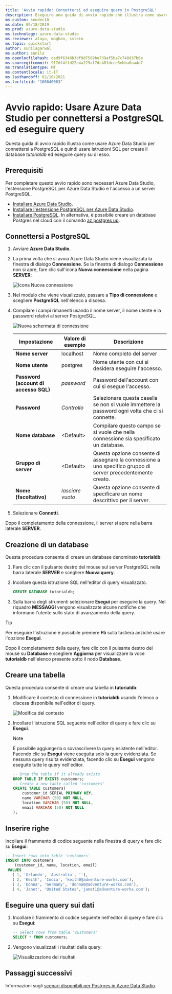 ```yaml
---
title: 'Avvio rapido: Connettersi ed eseguire query in PostgreSQL'
description: Eseguire una guida di avvio rapido che illustra come usare Azure Data Studio per connettersi a PostgreSQL e quindi usare istruzioni SQL per creare ed eseguire query in un database.
ms.custom: seodec18
ms.date: 09/18/2019
ms.prod: azure-data-studio
ms.technology: azure-data-studio
ms.reviewer: alayu, maghan, sstein
ms.topic: quickstart
author: sunilagarwal
ms.author: sunila
ms.openlocfilehash: dad9f6348b3df9d7589be739af5ba7c748d37b6e
ms.sourcegitcommit: 917df4ffd22e4a229af7dc481dcce3ebba0aa4d7
ms.translationtype: MT
ms.contentlocale: it-IT
ms.lasthandoff: 02/10/2021
ms.locfileid: "100040083"
---
```

# <a name="quickstart-use-azure-data-studio-to-connect-and-query-postgresql"></a>Avvio rapido: Usare Azure Data Studio per connettersi a PostgreSQL ed eseguire query

Questa guida di avvio rapido illustra come usare Azure Data Studio per connettersi a PostgreSQL e quindi usare istruzioni SQL per creare il database *tutorialdb* ed eseguire query su di esso.

## <a name="prerequisites"></a>Prerequisiti

Per completare questo avvio rapido sono necessari Azure Data Studio, l'estensione PostgreSQL per Azure Data Studio e l'accesso a un server PostgreSQL.

- [Installare Azure Data Studio](./download-azure-data-studio.md).
- [Installare l'estensione PostgreSQL per Azure Data Studio](./extensions/postgres-extension.md).
- [Installare PostgreSQL](https://www.postgresql.org/download/). In alternativa, è possibile creare un database Postgres nel cloud con il comando [az postgres up](/azure/postgresql/quickstart-create-server-up-azure-cli). 

## <a name="connect-to-postgresql"></a>Connettersi a PostgreSQL

1. Avviare **Azure Data Studio**.

2. La prima volta che si avvia Azure Data Studio viene visualizzata la finestra di dialogo **Connessione**. Se la finestra di dialogo **Connessione** non si apre, fare clic sull'icona **Nuova connessione** nella pagina **SERVER**:

   ![Icona Nuova connessione](media/quickstart-postgresql/new-connection-icon.png)

3. Nel modulo che viene visualizzato, passare a **Tipo di connessione** e scegliere **PostgreSQL** nell'elenco a discesa.


4. Compilare i campi rimanenti usando il nome server, il nome utente e la password relativi al server PostgreSQL. 

   ![Nuova schermata di connessione](media/quickstart-postgresql/new-connection-screen.png)  

   | Impostazione       | Valore di esempio | Descrizione |
   | ------------ | ------------------ | ------------------------------------------------- | 
   | **Nome server** | localhost | Nome completo del server |
   | **Nome utente** | postgres | Nome utente con cui si desidera eseguire l'accesso. |
   | **Password (account di accesso SQL)** | *password* | Password dell'account con cui si esegue l'accesso. |
   | **Password** | *Controllo* | Selezionare questa casella se non si vuole immettere la password ogni volta che ci si connette. |
   | **Nome database** | \<Default\> | Compilare questo campo se si vuole che nella connessione sia specificato un database. |
   | **Gruppo di server** | \<Default\> | Questa opzione consente di assegnare la connessione a uno specifico gruppo di server precedentemente creato. | 
   | **Nome (facoltativo)** | *lasciare vuoto* | Questa opzione consente di specificare un nome descrittivo per il server. | 

5. Selezionare **Connetti**. 

Dopo il completamento della connessione, il server si apre nella barra laterale **SERVER**.


## <a name="create-a-database"></a>Creazione di un database

Questa procedura consente di creare un database denominato **tutorialdb**:

1. Fare clic con il pulsante destro del mouse sul server PostgreSQL nella barra laterale **SERVER** e scegliere **Nuova query**.

2. Incollare questa istruzione SQL nell'editor di query visualizzato.

   ```sql
   CREATE DATABASE tutorialdb;
   ```

3. Sulla barra degli strumenti selezionare **Esegui** per eseguire la query. Nel riquadro **MESSAGGI** vengono visualizzate alcune notifiche che informano l'utente sullo stato di avanzamento della query.

>[!TIP]
> Per eseguire l'istruzione è possibile premere **F5** sulla tastiera anziché usare l'opzione **Esegui**.

Dopo il completamento della query, fare clic con il pulsante destro del mouse su **Database** e scegliere **Aggiorna** per visualizzare la voce **tutorialdb** nell'elenco presente sotto il nodo **Database**.


## <a name="create-a-table"></a>Creare una tabella

 Questa procedura consente di creare una tabella in **tutorialdb**:

1. Modificare il contesto di connessione in **tutorialdb** usando l'elenco a discesa disponibile nell'editor di query. 

   ![Modifica del contesto](media/quickstart-postgresql/change-context.png)

2. Incollare l'istruzione SQL seguente nell'editor di query e fare clic su **Esegui**. 

   > [!NOTE]
   > È possibile aggiungerla o sovrascrivere la query esistente nell'editor. Facendo clic su **Esegui** viene eseguita solo la query evidenziata. Se nessuna query risulta evidenziata, facendo clic su **Esegui** vengono eseguite tutte le query nell'editor.

   ```sql
   -- Drop the table if it already exists
   DROP TABLE IF EXISTS customers;
   -- Create a new table called 'customers'
   CREATE TABLE customers(
       customer_id SERIAL PRIMARY KEY,
       name VARCHAR (50) NOT NULL,
       location VARCHAR (50) NOT NULL,
       email VARCHAR (50) NOT NULL
   );
   ```

## <a name="insert-rows"></a>Inserire righe

Incollare il frammento di codice seguente nella finestra di query e fare clic su **Esegui**:

   ```sql
   -- Insert rows into table 'customers'
   INSERT INTO customers
       (customer_id, name, location, email)
    VALUES
      ( 1, 'Orlando', 'Australia', ''),
      ( 2, 'Keith', 'India', 'keith0@adventure-works.com'),
      ( 3, 'Donna', 'Germany', 'donna0@adventure-works.com'),
      ( 4, 'Janet', 'United States','janet1@adventure-works.com');
   ```

## <a name="query-the-data"></a>Eseguire una query sui dati

1. Incollare il frammento di codice seguente nell'editor di query e fare clic su **Esegui**:
   
   ```sql
   -- Select rows from table 'customers'
   SELECT * FROM customers; 
   ```

2. Vengono visualizzati i risultati della query:

   ![Visualizzazione dei risultati](media/quickstart-postgresql/view-results.png)

## <a name="next-steps"></a>Passaggi successivi

Informazioni sugli [scenari disponibili per Postgres in Azure Data Studio](./extensions/postgres-extension.md).